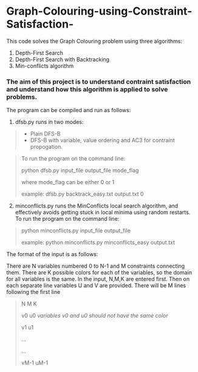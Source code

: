 # Graph-Colouring-using-Constraint-Satisfaction-

This code solves the Graph Colouring problem using three algorithms:
1. Depth-First Search
2. Depth-First Search with Backtracking
3. Min-conflicts algorithm

### The aim of this project is to understand contraint satisfaction and understand how this algorithm is applied to solve problems.


The program can be compiled and run as follows:

1. dfsb.py runs in two modes: 
> * Plain DFS-B 
> * DFS-B with variable, value ordering and AC3 for contraint propogation. 

> To run the program on the command line:
> 
>	python dfsb.py input_file output_file mode_flag
> 
>	where mode_flag can be either 0 or 1
> 
> example: dfsb.py backtrack_easy.txt output.txt 0

2. minconflicts.py runs the MinConflicts local search algorithm, and effectively avoids getting stuck in local minima using random restarts. To run the program on the command line:

> python minconflicts.py input_file output_file
> 
> example: python minconflicts.py minconflicts_easy output.txt

The format of the input is as follows:

There are N variables numbered 0 to N-1 and M constraints connecting them. There are K possible colors for each of the variables, so the domain for all variables is the same. In the input, N,M,K are entered first. Then on each separate line variables U and V are provided. There will be M lines following the first line

> N  M  K 
> 
> v0 u0  *variables v0 and u0 should not have the same color*
> 
> v1 u1
> 
> ... 
> 
> ...
> 
> vM-1   uM-1



